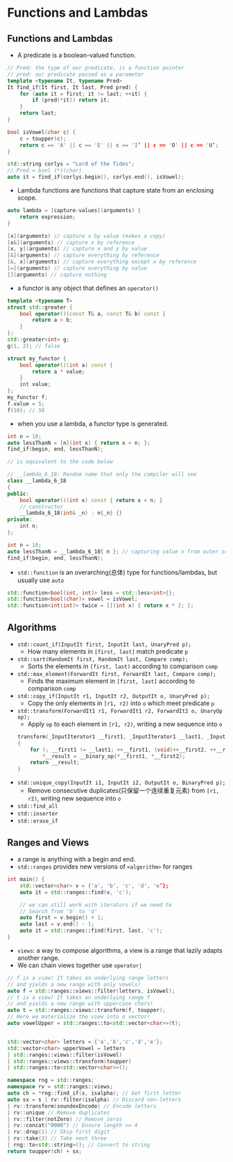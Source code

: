 # Functions and Lambdas
## Functions and Lambdas
* A predicate is a boolean-valued function.
```cpp
// Pred: the type of our predicate, is a function pointer
// pred: our predicate passed as a parameter
template <typename It, typename Pred>
It find_if(It first, It last, Pred pred) {
    for (auto it = first; it != last; ++it) {
        if (pred(*it)) return it;
    }
    return last;
}

bool isVowel(char c) {
    c = toupper(c);
    return c == 'A' || c == 'E' || c == 'I’ || c == 'O' || c == 'U’;
}

std::string corlys = "Lord of the Tides";
// Pred = bool (*)(char)
auto it = find_if(corlys.begin(), corlys.end(), isVowel);
```
* Lambda functions are functions that capture state from an enclosing scope.
```cpp
auto lambda = [capture-values](arguments) {
    return expression;
}

[x](arguments) // capture x by value (makes a copy)
[x&](arguments) // capture x by reference
[x, y](arguments) // capture x and y by value
[&](arguments) // capture everything by reference
[&, x](arguments) // capture everything except x by reference
[=](arguments) // capture everything by value
[](arguments) // capture nothing
```
* a functor is any object that defines an `operator()`
```cpp
template <typename T>
struct std::greater {
    bool operator()(const T& a, const T& b) const {
        return a > b;
    }
};
std::greater<int> g;
g(1, 2); // false
```
```cpp
struct my_functor {
    bool operator()(int a) const {
        return a * value;
    }
    int value;
};
my_functor f;
f.value = 5;
f(10); // 50
```
* when you use a lambda, a functor type is generated.
```cpp
int n = 10;
auto lessThanN = [n](int x) { return x < n; };
find_if(begin, end, lessThanN);

// is equivalent to the code below

// __lambda_6_18: Random name that only the compiler will see
class __lambda_6_18
{
public:
    bool operator()(int x) const { return x < n; }
    // constructor
    __lambda_6_18(int& _n) : n{_n} {}
private:
    int n;
};

int n = 10;
auto lessThanN = __lambda_6_18{ n }; // capturing value n from outer scope by passing to constructor
find_if(begin, end, lessThanN);
```
* `std::function` is an overarching(总体) type for functions/lambdas, but usually use `auto`
```cpp
std::function<bool(int, int)> less = std::less<int>{};
std::function<bool(char)> vowel = isVowel;
std::function<int(int)> twice = [](int x) { return x * 2; };
```
## Algorithms
* `std::count_if(InputIt first, InputIt last, UnaryPred p);`
    * How many elements in `[first, last]` match predicate `p`
* `std::sort(RandomIt first, RandomIt last, Compare comp);`
    * Sorts the elements in `[first, last)` according to comparison `comp`
* `std::max_element(ForwardIt first, ForwardIt last, Compare comp);`
    * Finds the maximum element in `[first, last]` according to comparison `comp`
* `std::copy_if(InputIt r1, InputIt r2, OutputIt o, UnaryPred p);`
    * Copy the only elements in `[r1, r2)` into `o` which meet predicate `p`
* `std::transform(ForwardIt1 r1, ForwardIt1 r2, ForwardIt2 o, UnaryOp op);`
    * Apply `op` to each element in `[r1, r2)`, writing a new sequence into `o`
  ```cpp
  transform(_InputIterator1 __first1, _InputIterator1 __last1, _InputIterator2 __first2, _OutputIterator __result, _BinaryOperation __binary_op)
  {
      for (; __first1 != __last1; ++__first1, (void)++__first2, ++__result)
          *__result = __binary_op(*__first1, *__first2);
      return __result;
  }
  ```
* `std::unique_copy(InputIt i1, InputIt i2, OutputIt o, BinaryPred p);`
    * Remove consecutive duplicates(只保留一个连续重复元素) from `[r1, r2)`, writing new sequence into `o`
* `std::find_all`
* `std::inserter`
* `std::erase_if`
## Ranges and Views
* a range is anything with a begin and end.
* `std::ranges` provides new versions of `<algorithm>` for ranges
```cpp
int main() {
    std::vector<char> v = {'a', 'b', 'c', 'd', 'e’};
    auto it = std::ranges::find(v, 'c');

    // we can still work with iterators if we need to
    // Search from 'b' to 'd’
    auto first = v.begin() + 1;
    auto last = v.end() - 1;
    auto it = std::ranges::find(first, last, 'c');
}
```
* `views`: a way to compose algorithms, a view is a range that lazily adapts another range.
* We can chain views together use `operator|`
```cpp
// f is a view! It takes an underlying range letters
// and yields a new range with only vowels!
auto f = std::ranges::views::filter(letters, isVowel);
// t is a view! It takes an underlying range f
// and yields a new range with uppercase chars!
auto t = std::ranges::views::transform(f, toupper);
// Here we materialize the view into a vector!
auto vowelUpper = std::ranges::to<std::vector<char>>(t);


std::vector<char> letters = {'a','b','c','d','e'};
std::vector<char> upperVowel = letters
| std::ranges::views::filter(isVowel)
| std::ranges::views::transform(toupper)
| std::ranges::to<std::vector<char>>();

```
```cpp
namespace rng = std::ranges;
namespace rv = std::ranges::views;
auto ch = *rng::find_if(s, isalpha); // Get first letter
auto sx = s | rv::filter(isalpha) // Discard non-letters
| rv::transform(soundexEncode) // Encode letters
| rv::unique // Remove duplicates
| rv::filter(notZero) // Remove zeros
| rv::concat("0000") // Ensure length >= 4
| rv::drop(1) // Skip first digit
| rv::take(3) // Take next three
| rng::to<std::string>(); // Convert to string
return toupper(ch) + sx;
```
